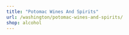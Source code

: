 ```yaml
---
title: "Potomac Wines And Spirits"
url: /washington/potomac-wines-and-spirits/
shop: alcohol
---
```

